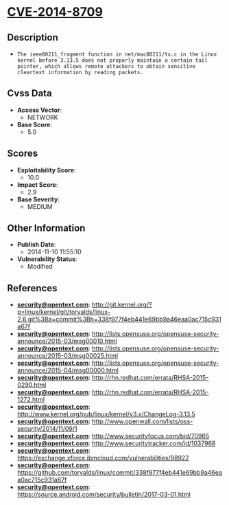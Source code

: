 
# [CVE-2014-8709](https://cve.mitre.org/cgi-bin/cvename.cgi?name=CVE-2014-8709)

## Description

- `The ieee80211_fragment function in net/mac80211/tx.c in the Linux kernel before 3.13.5 does not properly maintain a certain tail pointer, which allows remote attackers to obtain sensitive cleartext information by reading packets.`

## Cvss Data

- **Access Vector**:
  - NETWORK
- **Base Score**:
  - 5.0

## Scores

- **Exploitability Score**:
  - 10.0
- **Impact Score**:
  - 2.9
- **Base Severity**:
  - MEDIUM

## Other Information

- **Publish Date**:
  - 2014-11-10 11:55:10
- **Vulnerability Status**:
  - Modified

## References

- **security@opentext.com**: http://git.kernel.org/?p=linux/kernel/git/torvalds/linux-2.6.git%3Ba=commit%3Bh=338f977f4eb441e69bb9a46eaa0ac715c931a67f
- **security@opentext.com**: http://lists.opensuse.org/opensuse-security-announce/2015-03/msg00010.html
- **security@opentext.com**: http://lists.opensuse.org/opensuse-security-announce/2015-03/msg00025.html
- **security@opentext.com**: http://lists.opensuse.org/opensuse-security-announce/2015-04/msg00000.html
- **security@opentext.com**: http://rhn.redhat.com/errata/RHSA-2015-0290.html
- **security@opentext.com**: http://rhn.redhat.com/errata/RHSA-2015-1272.html
- **security@opentext.com**: http://www.kernel.org/pub/linux/kernel/v3.x/ChangeLog-3.13.5
- **security@opentext.com**: http://www.openwall.com/lists/oss-security/2014/11/09/1
- **security@opentext.com**: http://www.securityfocus.com/bid/70965
- **security@opentext.com**: http://www.securitytracker.com/id/1037968
- **security@opentext.com**: https://exchange.xforce.ibmcloud.com/vulnerabilities/98922
- **security@opentext.com**: https://github.com/torvalds/linux/commit/338f977f4eb441e69bb9a46eaa0ac715c931a67f
- **security@opentext.com**: https://source.android.com/security/bulletin/2017-03-01.html
